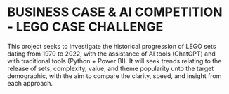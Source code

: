 # BUSINESS CASE & AI COMPETITION - LEGO CASE CHALLENGE

This project seeks to investigate the historical progression of LEGO sets dating from 1970 to 2022, with the assistance of AI tools (ChatGPT) and with traditional tools (Python + Power BI). It will seek trends relating to the release of sets, complexity, value, and theme popularity unto the target demographic, with the aim to compare the clarity, speed, and insight from each approach.
